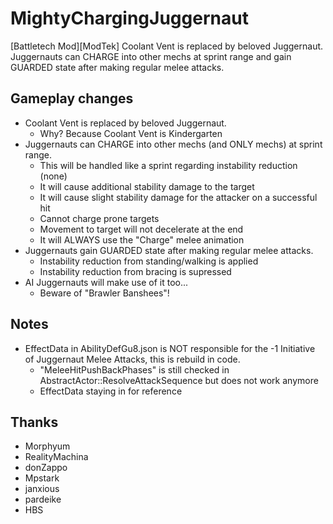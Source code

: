 # MightyChargingJuggernaut

[Battletech Mod][ModTek] Coolant Vent is replaced by beloved Juggernaut. Juggernauts can CHARGE into other mechs at sprint range and gain GUARDED state after making regular melee attacks.

## Gameplay changes
- Coolant Vent is replaced by beloved Juggernaut.
	- Why? Because Coolant Vent is Kindergarten
- Juggernauts can CHARGE into other mechs (and ONLY mechs) at sprint range.
	- This will be handled like a sprint regarding instability reduction (none)
	- It will cause additional stability damage to the target
    - It will cause slight stability damage for the attacker on a successful hit
    - Cannot charge prone targets
	- Movement to target will not decelerate at the end
	- It will ALWAYS use the "Charge" melee animation
- Juggernauts gain GUARDED state after making regular melee attacks.
	- Instability reduction from standing/walking is applied
	- Instability reduction from bracing is supressed
- AI Juggernauts will make use of it too...
	- Beware of "Brawler Banshees"!

## Notes
- EffectData in AbilityDefGu8.json is NOT responsible for the -1 Initiative of Juggernaut Melee Attacks, this is rebuild in code.
	- "MeleeHitPushBackPhases" is still checked in AbstractActor::ResolveAttackSequence but does not work anymore
	- EffectData staying in for reference

## Thanks
* Morphyum
* RealityMachina
* donZappo
* Mpstark
* janxious
* pardeike
* HBS